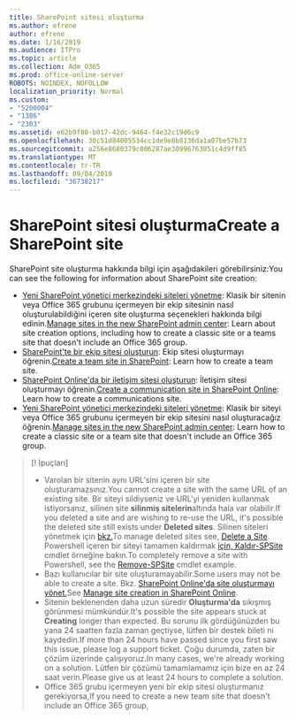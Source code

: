 ```yaml
---
title: SharePoint sitesi oluşturma
ms.author: efrene
author: efrene
ms.date: 1/16/2019
ms.audience: ITPro
ms.topic: article
ms.collection: Adm_O365
ms.prod: office-online-server
ROBOTS: NOINDEX, NOFOLLOW
localization_priority: Normal
ms.custom:
- "5200004"
- "1386"
- "2303"
ms.assetid: e62b9f80-b017-42dc-9464-f4e32c19d6c9
ms.openlocfilehash: 30c51d84005534cc1de9e8b8136da1a07be57b73
ms.sourcegitcommit: a256e8680379c006287ae30996763051c4d9ff85
ms.translationtype: MT
ms.contentlocale: tr-TR
ms.lasthandoff: 09/04/2019
ms.locfileid: "36738217"
---
```

# <a name="create-a-sharepoint-site"></a><span data-ttu-id="7e6b9-102">SharePoint sitesi oluşturma</span><span class="sxs-lookup"><span data-stu-id="7e6b9-102">Create a SharePoint site</span></span>

<span data-ttu-id="7e6b9-103">SharePoint site oluşturma hakkında bilgi için aşağıdakileri görebilirsiniz:</span><span class="sxs-lookup"><span data-stu-id="7e6b9-103">You can see the following for information about SharePoint site creation:</span></span>
- <span data-ttu-id="7e6b9-104">[Yeni SharePoint yönetici merkezindeki siteleri yönetme](https://docs.microsoft.com/sharepoint/manage-site-creation): Klasik bir sitenin veya Office 365 grubunu içermeyen bir ekip sitesinin nasıl oluşturulabildiğini içeren site oluşturma seçenekleri hakkında bilgi edinin.</span><span class="sxs-lookup"><span data-stu-id="7e6b9-104">[Manage sites in the new SharePoint admin center](https://docs.microsoft.com/sharepoint/manage-site-creation): Learn about site creation options, including how to create a classic site or a teams site that doesn't include an Office 365 group.</span></span>
- <span data-ttu-id="7e6b9-105">[SharePoint'te bir ekip sitesi oluşturun](https://support.office.com/article/create-a-team-site-in-sharepoint-ef10c1e7-15f3-42a3-98aa-b5972711777d): Ekip sitesi oluşturmayı öğrenin.</span><span class="sxs-lookup"><span data-stu-id="7e6b9-105">[Create a team site in SharePoint](https://support.office.com/article/create-a-team-site-in-sharepoint-ef10c1e7-15f3-42a3-98aa-b5972711777d): Learn how to create a team site.</span></span>
- <span data-ttu-id="7e6b9-106">[SharePoint Online'da bir iletişim sitesi oluşturun](https://support.office.com/article/7fb44b20-a72f-4d2c-9173-fc8f59ba50eb): İletişim sitesi oluşturmayı öğrenin.</span><span class="sxs-lookup"><span data-stu-id="7e6b9-106">[Create a communication site in SharePoint Online](https://support.office.com/article/7fb44b20-a72f-4d2c-9173-fc8f59ba50eb): Learn how to create a communications site.</span></span>
- <span data-ttu-id="7e6b9-107">[Yeni SharePoint yönetici merkezindeki siteleri yönetme](https://docs.microsoft.com/sharepoint/manage-sites-in-new-admin-center#create-a-site): Klasik bir siteyi veya Office 365 grubunu içermeyen bir ekip sitesini nasıl oluşturacağız öğrenin.</span><span class="sxs-lookup"><span data-stu-id="7e6b9-107">[Manage sites in the new SharePoint admin center](https://docs.microsoft.com/sharepoint/manage-sites-in-new-admin-center#create-a-site):  Learn how to create a classic site or a team site that doesn't include an Office 365 group.</span></span>


  
> [! İpuçları]
> - <span data-ttu-id="7e6b9-109">Varolan bir sitenin aynı URL'sini içeren bir site oluşturamazsınız.</span><span class="sxs-lookup"><span data-stu-id="7e6b9-109">You cannot create a site with the same URL of an existing site.</span></span> <span data-ttu-id="7e6b9-110">Bir siteyi sildiyseniz ve URL'yi yeniden kullanmak istiyorsanız, silinen site **silinmiş sitelerin**altında hala var olabilir.</span><span class="sxs-lookup"><span data-stu-id="7e6b9-110">If you deleted a site and are wishing to re-use the URL, it's possible the deleted site still exists under **Deleted sites**.</span></span> <span data-ttu-id="7e6b9-111">Silinen siteleri yönetmek için [bkz.](https://docs.microsoft.com/sharepoint/manage-sites-in-new-admin-center#delete-a-site)</span><span class="sxs-lookup"><span data-stu-id="7e6b9-111">To manage deleted sites see, [Delete a Site](https://docs.microsoft.com/sharepoint/manage-sites-in-new-admin-center#delete-a-site).</span></span> <span data-ttu-id="7e6b9-112">Powershell içeren bir siteyi tamamen kaldırmak [için, Kaldır-SPSite](https://docs.microsoft.com/sharepoint/manage-sites-in-new-admin-center#delete-a-site) cmdlet örneğine bakın.</span><span class="sxs-lookup"><span data-stu-id="7e6b9-112">To completely remove a site with Powershell, see the [Remove-SPSite](https://docs.microsoft.com/sharepoint/manage-sites-in-new-admin-center#delete-a-site) cmdlet example.</span></span>
> - <span data-ttu-id="7e6b9-113">Bazı kullanıcılar bir site oluşturamayabilir.</span><span class="sxs-lookup"><span data-stu-id="7e6b9-113">Some users may not be able to create a site.</span></span> <span data-ttu-id="7e6b9-114">Bkz. [SharePoint Online'da site oluşturmayı yönet.](https://docs.microsoft.com/sharepoint/manage-site-creation)</span><span class="sxs-lookup"><span data-stu-id="7e6b9-114">See [Manage site creation in SharePoint Online](https://docs.microsoft.com/sharepoint/manage-site-creation).</span></span>
> - <span data-ttu-id="7e6b9-115">Sitenin beklenenden daha uzun süredir **Oluşturma'da** sıkışmış görünmesi mümkündür.</span><span class="sxs-lookup"><span data-stu-id="7e6b9-115">It's possible the site appears stuck at **Creating** longer than expected.</span></span> <span data-ttu-id="7e6b9-116">Bu sorunu ilk gördüğünüzden bu yana 24 saatten fazla zaman geçtiyse, lütfen bir destek bileti ni kaydedin.</span><span class="sxs-lookup"><span data-stu-id="7e6b9-116">If more than 24 hours have passed since you first saw this issue, please log a support ticket.</span></span> <span data-ttu-id="7e6b9-117">Çoğu durumda, zaten bir çözüm üzerinde çalışıyoruz.</span><span class="sxs-lookup"><span data-stu-id="7e6b9-117">In many cases, we're already working on a solution.</span></span> <span data-ttu-id="7e6b9-118">Lütfen bir çözümü tamamlamamız için bize en az 24 saat verin.</span><span class="sxs-lookup"><span data-stu-id="7e6b9-118">Please give us at least 24 hours to complete a solution.</span></span>
> - <span data-ttu-id="7e6b9-119">Office 365 grubu içermeyen yeni bir ekip sitesi oluşturmanız gerekiyorsa,</span><span class="sxs-lookup"><span data-stu-id="7e6b9-119">If you need to create a new team site that doesn't include an Office 365 group,</span></span> 


